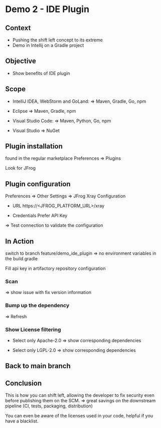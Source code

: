 # Demo 2 - IDE Plugin

## Context

- Pushing the shift left concept to its extreme
- Demo in Intellij on a Gradle project

## Objective

- Show benefits of IDE plugin

## Scope

- IntelliJ IDEA, WebStorm and GoLand:
=> Maven, Gradle, Go, npm
  
- Eclipse
=> Maven, Gradle, npm

- Visual Studio Code:
=> Maven, Python, Go, npm
  
- Visual Studio 
=> NuGet

## Plugin installation

found in the regular marketplace 
Preferences => Plugins

Look for JFrog

## Plugin configuration

Preferences => Other Settings => JFrog Xray Configuration

- URL
https://<JFROG_PLATFORM_URL>/xray

- Credentials
Prefer API Key
  
=> Test connection to validate the configuration

## In Action

switch to branch feature/demo_ide_plugin
=> no environment variables in the build.gradle

Fill api key in artifactory repository configuration

### Scan

=> show issue with fix version information

### Bump up the dependency

=> Refresh

### Show License filtering

- Select only Apache-2.0
=> show corresponding dependencies
  
- Select only LGPL-2.0
  => show corresponding dependencies

## Back to main branch

## Conclusion

This is how you can shift left, allowing the developer to fix security even before publishing them on the SCM.
=> great savings on the downstream pipeline (CI, tests, packaging, distribution)

You can even be aware of the licenses used in your code, helpful if you have a blacklist.